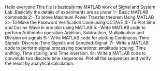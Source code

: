Hello everyone
This file is basically my MATLAB work of Signal and System Lab.
Basically the details of experiments are as under
1:- Basic MATLAB commands
2:- To prove Maximum Power Transfer theorem Using MATLAB
3:- To Make the Password Verification Code using OCTAVE
4:- To Plot Sine and Cosine Wave in one plot using MATLAB
5:- Write MATLAB code to perform Arithmetic operation Addition, Subtraction, Multiplication and Division on signals
6:- Write MATLAB code for plotting Continuous-Time Signals, Discrete-Time Signals and Sampled-Signal.
7:- Write a MATLAB code to perform signal processing operations: amplitude scaling, Time shifting, Time scaling, and Time inversion.
8:- Write a MATLAB code to convolute two discrete time sequences. Plot all the sequences and verify the result by analytical calculation.
